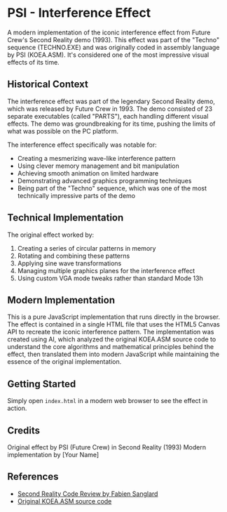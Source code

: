 # PSI - Interference Effect

A modern implementation of the iconic interference effect from Future Crew's Second Reality demo (1993). This effect was part of the "Techno" sequence (TECHNO.EXE) and was originally coded in assembly language by PSI (KOEA.ASM). It's considered one of the most impressive visual effects of its time.

## Historical Context

The interference effect was part of the legendary Second Reality demo, which was released by Future Crew in 1993. The demo consisted of 23 separate executables (called "PARTS"), each handling different visual effects. The demo was groundbreaking for its time, pushing the limits of what was possible on the PC platform.

The interference effect specifically was notable for:
- Creating a mesmerizing wave-like interference pattern
- Using clever memory management and bit manipulation
- Achieving smooth animation on limited hardware
- Demonstrating advanced graphics programming techniques
- Being part of the "Techno" sequence, which was one of the most technically impressive parts of the demo

## Technical Implementation

The original effect worked by:
1. Creating a series of circular patterns in memory
2. Rotating and combining these patterns
3. Applying sine wave transformations
4. Managing multiple graphics planes for the interference effect
5. Using custom VGA mode tweaks rather than standard Mode 13h

## Modern Implementation

This is a pure JavaScript implementation that runs directly in the browser. The effect is contained in a single HTML file that uses the HTML5 Canvas API to recreate the iconic interference pattern. The implementation was created using AI, which analyzed the original KOEA.ASM source code to understand the core algorithms and mathematical principles behind the effect, then translated them into modern JavaScript while maintaining the essence of the original implementation.

## Getting Started

Simply open `index.html` in a modern web browser to see the effect in action.

## Credits

Original effect by PSI (Future Crew) in Second Reality (1993)
Modern implementation by [Your Name]

## References

- [Second Reality Code Review by Fabien Sanglard](https://fabiensanglard.net/second_reality/second_reality_parts.php)
- [Original KOEA.ASM source code](https://github.com/fabiensanglard/SecondReality/blob/master/TECHNO/KOEA.ASM) 